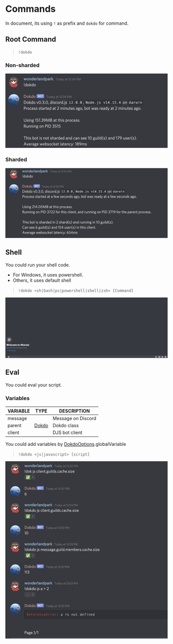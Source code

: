 # Commands

In document, its using `!` as prefix and `dokdo` for command.

## Root Command

> `!dokdo`

### Non-sharded

![root](/root.png)

### Sharded

![root-shard](/root-shard.png)

## Shell

You could run your shell code.

- For Windows, it uses powershell.
- Others, it uses default shell

> `!dokdo <sh|bash|ps|powershell|shell|zsh> [Command]`

![shell](https://github.com/wonderlandpark/dokdo/raw/main/assets/dokdo.gif)

## Eval

You could eval your script.

### Variables

| VARIABLE | TYPE | DESCRIPTION |
|----------|------|-------------|
| message | <Docs type='Message' link='https://discord.js.org/#/docs/main/stable/class/Client' /> | Message on Discord |
| parent | [Dokdo](/docs/types.md#dokdo) | Dokdo class |
| client | <Docs type='Client' link='https://discord.js.org/#/docs/main/stable/class/Client' /> | DJS bot client | Discord | Discord Module | Discord Module (`require('discord.js')`) |

You could add variables by [DokdoOptions](/docs/types.md#dokdooptions).globalVariable
> `!dokdo <js|javascript> [script]`

![javascript](/javascript.png)